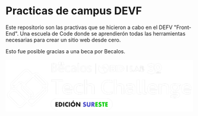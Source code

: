 # Practicas de campus DEVF

Este repositorio son las practivas que se hicieron a cabo en el DEFV "Front-End".
Una escuela de Code donde se aprendierón todas las herramientas necesarias para crear un sitio web desde cero.

Esto fue posible gracias a una beca por Becalos.

<img src="./styles/img/BecalosSur.097c92b9.png" style=" background-color: black;">
